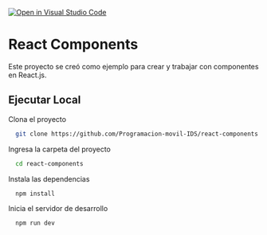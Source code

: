 [![Open in Visual Studio Code](https://classroom.github.com/assets/open-in-vscode-718a45dd9cf7e7f842a935f5ebbe5719a5e09af4491e668f4dbf3b35d5cca122.svg)](https://classroom.github.com/online_ide?assignment_repo_id=11642724&assignment_repo_type=AssignmentRepo)
# React Components

Este proyecto se creó como ejemplo para crear y trabajar con componentes en React.js.

## Ejecutar Local

Clona el proyecto

```bash
  git clone https://github.com/Programacion-movil-IDS/react-components.git
```

Ingresa  la carpeta del proyecto

```bash
  cd react-components
```

Instala las dependencias

```bash
  npm install
```

Inicia el servidor de desarrollo

```bash
  npm run dev
```
